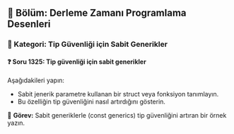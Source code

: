 ## 📘 Bölüm: Derleme Zamanı Programlama Desenleri  
### 🔹 Kategori: Tip Güvenliği için Sabit Generikler  
#### ❓ Soru 1325: Tip güvenliği için sabit generikler

Aşağıdakileri yapın:

- Sabit jenerik parametre kullanan bir struct veya fonksiyon tanımlayın.
- Bu özelliğin tip güvenliğini nasıl artırdığını gösterin.

🔧 **Görev:** Sabit generiklerle (const generics) tip güvenliğini artıran bir örnek yazın.
